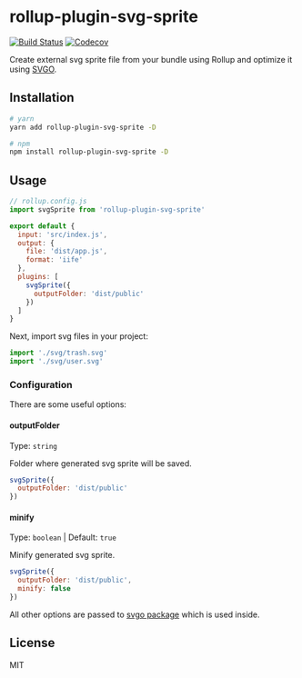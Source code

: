 # rollup-plugin-svg-sprite

[![Build Status](https://travis-ci.org/vladshcherbin/rollup-plugin-svg-sprite.svg?branch=master)](https://travis-ci.org/vladshcherbin/rollup-plugin-svg-sprite)
[![Codecov](https://codecov.io/gh/vladshcherbin/rollup-plugin-svg-sprite/branch/master/graph/badge.svg)](https://codecov.io/gh/vladshcherbin/rollup-plugin-svg-sprite)

Create external svg sprite file from your bundle using Rollup and optimize it using [SVGO](https://github.com/svg/svgo).

## Installation

```bash
# yarn
yarn add rollup-plugin-svg-sprite -D

# npm
npm install rollup-plugin-svg-sprite -D
```

## Usage

```js
// rollup.config.js
import svgSprite from 'rollup-plugin-svg-sprite'

export default {
  input: 'src/index.js',
  output: {
    file: 'dist/app.js',
    format: 'iife'
  },
  plugins: [
    svgSprite({
      outputFolder: 'dist/public'
    })
  ]
}
```

Next, import svg files in your project:

```js
import './svg/trash.svg'
import './svg/user.svg'
```

### Configuration

There are some useful options:

#### outputFolder

Type: `string`

Folder where generated svg sprite will be saved.

```js
svgSprite({
  outputFolder: 'dist/public'
})
```

#### minify

Type: `boolean` | Default: `true`

Minify generated svg sprite.

```js
svgSprite({
  outputFolder: 'dist/public',
  minify: false
})
```

All other options are passed to [svgo package](https://github.com/svg/svgo) which is used inside.

## License

MIT
